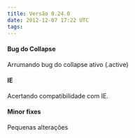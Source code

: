 ```yaml
---
title: Versão 0.24.0
date: 2012-12-07 17:22 UTC
tags:
---
```


#### Bug do Collapse

Arrumando bug do collapse ativo (.active)

#### IE

Acertando compatibilidade com IE.

#### Minor fixes

Pequenas alterações
